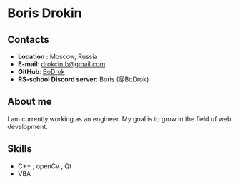 # Boris Drokin

## Contacts

- **Location :** Moscow, Russia
- **E-mail**: drokcin.b@gmail.com
- **GitHub**: [BoDrok](https://github.com/BoDrok)
- **RS-school Discord server**: Boris (@BoDrok)

## About me

I am currently working as an engineer. My goal is to grow in the field of web development.

## Skills

- C++ , openCv , Qt
- VBA